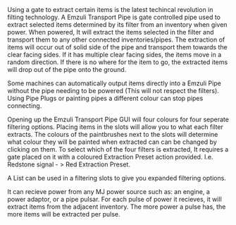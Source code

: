 <lore>
Using a gate to extract certain items is the latest techincal revolution in filting technology.
</lore>
<no_lore>
A Emzuli Transport Pipe is gate controlled pipe used to extract selected items determined by its filter from an inventory when given power.
</no_lore>

<recipes stack="buildcrafttransport:pipe_emzuli_item"/>

<chapter name="Pipe Mechanics"/>
When powered, It will extract the items selected in the filter and transport them to any other connected inventories/pipes.
The extraction of items will occur out of solid side of the pipe and transport them towards the clear facing sides.
If it has multiple clear facing sides, the items move in a random direction.
If there is no where for the item to go, the extracted items will drop out of the pipe onto the ground.

Some machines can automatically output items directly into a Emzuli Pipe without the pipe needing to be powered (This will not respect the filters).
Using Pipe Plugs or painting pipes a different colour can stop pipes connecting.

<chapter name="Filtering"/>
Opening up the Emzuli Transport Pipe GUI will four colours for four seperate filtering options.
Placing items in the slots will allow you to what each filter extracts.
The colours of the paintbrushes next to the slots will determine what colour they will be painted when extracted can can be changed by clicking on them.
To select which of the four filters is extracted, It requires a gate placed on it with a coloured Extraction Preset action provided. I.e. Redstone signal - > Red Extraction Preset.

A List can be used in a filtering slots to give you expanded filtering options.
<link to="buildcraftcore:item/list"/> 

<chapter name="Powering"/>
It can recieve power from any MJ power source such as: an engine, a power adaptor, or a pipe pulsar.
<link to="buildcraftcore:block/engine_wood"/>
<link to="buildcrafttransport:item/plug_power_adaptor"/>
<link to="buildcraftsilicon:item/plug_pulsar"/> 
For each pulse of power it recieves, it will extract items from the adjacent inventory.
The more power a pulse has, the more items will be extracted per pulse.

<usages stack="buildcrafttransport:pipe_emzuli_item"/>